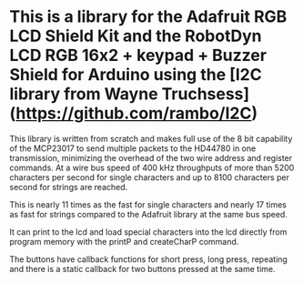# This is a library for the Adafruit RGB LCD Shield Kit and the RobotDyn LCD RGB 16x2 + keypad + Buzzer Shield for Arduino using the [I2C library from Wayne Truchsess] (https://github.com/rambo/I2C)
This library is written from scratch and makes full use of the 8 bit capability of the MCP23017 to send multiple packets to the HD44780 in one transmission, minimizing the overhead of the two wire address and register commands. At a wire bus speed of 400 kHz throughputs of more than 5200 characters per second for single characters and up to 8100 characters per second for strings are reached. 

This is nearly 11 times as the fast for single characters and nearly 17 times as fast for strings compared to the Adafruit library at the same bus speed.

It can print to the lcd and load special characters into the lcd directly from program memory with the printP and createCharP command.

The buttons have callback functions for short press, long press, repeating and there is a static callback for two buttons pressed at the same time. 
